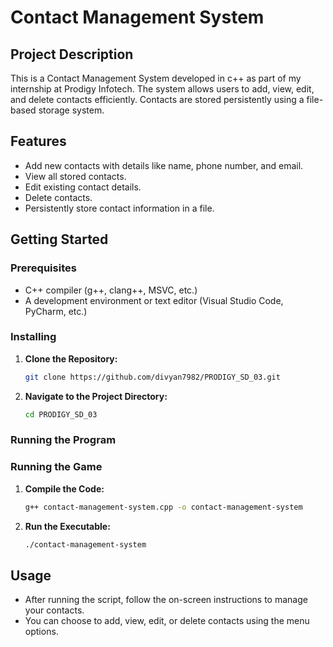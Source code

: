 # Contact Management System

## Project Description

This is a Contact Management System developed in c++ as part of my internship at Prodigy Infotech. The system allows users to add, view, edit, and delete contacts efficiently. Contacts are stored persistently using a file-based storage system.

## Features

- Add new contacts with details like name, phone number, and email.
- View all stored contacts.
- Edit existing contact details.
- Delete contacts.
- Persistently store contact information in a file.

## Getting Started

### Prerequisites

- C++ compiler (g++, clang++, MSVC, etc.)  
- A development environment or text editor (Visual Studio Code, PyCharm, etc.)

### Installing

1. **Clone the Repository:**

    ```bash
    git clone https://github.com/divyan7982/PRODIGY_SD_03.git
    ```

2. **Navigate to the Project Directory:**

    ```bash
    cd PRODIGY_SD_03
    ```

### Running the Program


### Running the Game

1. **Compile the Code:**

    ```bash
    g++ contact-management-system.cpp -o contact-management-system
    ```

2. **Run the Executable:**

    ```bash
    ./contact-management-system
    ```

## Usage

- After running the script, follow the on-screen instructions to manage your contacts.
- You can choose to add, view, edit, or delete contacts using the menu options.  
